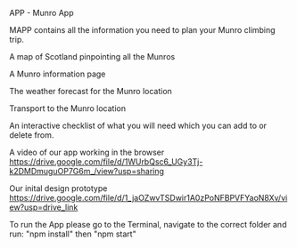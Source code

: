 APP - Munro App

MAPP contains all the information you need to plan your Munro climbing trip.

A map of Scotland pinpointing all the Munros

A Munro information page

The weather forecast for the Munro location

Transport to the Munro location

An interactive checklist of what you will need which you can add to or delete from.

A video of our app working in the browser https://drive.google.com/file/d/1WUrbQsc6_UGy3Tj-k2DMDmuguOP7G6m_/view?usp=sharing

Our inital design prototype https://drive.google.com/file/d/1_jaOZwvTSDwir1A0zPoNFBPVFYaoN8Xv/view?usp=drive_link


To run the App please go to the Terminal, navigate to the correct folder and run:
"npm install"
then "npm start"
